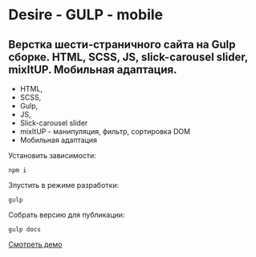 # Desire - GULP - mobile

## Верстка шести-страничного сайта на Gulp сборке. HTML, SCSS, JS, slick-carousel slider, mixItUP. Мобильная адаптация.

- HTML,
- SCSS,
- Gulp,
- JS,
- Slick-carousel slider
- mixItUP - манипуляция, фильтр, сортировка DOM
- Мобильная адаптация

Установить зависимости:
```
npm i
```

Зпустить в режиме разработки:
```
gulp
```

Собрать версию для публикации:
```
gulp docs
```

[Смотреть демо](https://kovalchuk-alexandr.github.io/Desire/)
